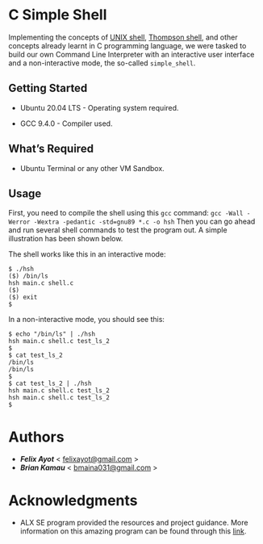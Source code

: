 # C Simple Shell
Implementing the concepts of [UNIX shell](https://en.wikipedia.org/wiki/Unix_shell), [Thompson shell](https://en.wikipedia.org/wiki/Thompson_shell), and other concepts already learnt in C programming language, we were tasked to build our own Command Line Interpreter with an interactive user interface and a non-interactive mode, the so-called `simple_shell`.

## Getting Started

- Ubuntu 20.04 LTS - Operating system required.

- GCC 9.4.0 - Compiler used.

## What’s Required
- Ubuntu Terminal or any other VM Sandbox.

## Usage
First, you need to compile the shell using this `gcc` command: `gcc -Wall -Werror -Wextra -pedantic -std=gnu89 *.c -o hsh`
Then you can go ahead and run several shell commands to test the program out. A simple illustration has been shown below.

The shell works like this in an interactive mode:
```
$ ./hsh
($) /bin/ls
hsh main.c shell.c
($)
($) exit
$
```
In a non-interactive mode, you should see this:
```
$ echo "/bin/ls" | ./hsh
hsh main.c shell.c test_ls_2
$
$ cat test_ls_2
/bin/ls
/bin/ls
$
$ cat test_ls_2 | ./hsh
hsh main.c shell.c test_ls_2
hsh main.c shell.c test_ls_2
$
```

# Authors
- ***Felix Ayot*** < felixayot@gmail.com >
- ***Brian Kamau*** < bmaina031@gmail.com >

# Acknowledgments
- ALX SE program provided the resources and project guidance. More information on this amazing program can be found through this [link](https://www.alxafrica.com/).

